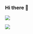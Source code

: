 ### Hi there 👋

![](https://github.com/Hinivir/github-stats/blob/master/generated/overview.svg)

![](https://github.com/Hinivir/github-stats/blob/master/generated/languages.svg)
